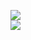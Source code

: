 [![](https://img.shields.io/badge/Made%20With-Github%20Spray-lightgrey.svg?style=for-the-badge&logo=github)](https://github.com/Annihil/github-spray#11058)  
[![](https://i.imgur.com/2DrTn0Z.gif)](https://github.com/Annihil/github-spray)